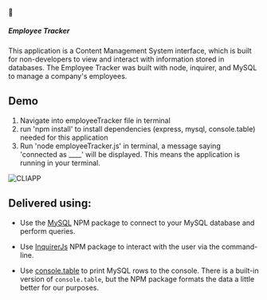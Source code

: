 :office: <h5>Employee Tracker</h5>

This application is a Content Management System interface, which is built for non-developers to view and interact with information stored in databases. The Employee Tracker was built with node, inquirer, and MySQL to manage a company's employees.

## Demo

1. Navigate into employeeTracker file in terminal
2. run 'npm install' to install dependencies (express, mysql, console.table) needed for this application
3. Run 'node employeeTracker.js' in terminal, a message saying 'connected as ____' will be displayed. This means the application is running in your terminal.

![CLIAPP](https://user-images.githubusercontent.com/58242373/82769215-9890be00-9e01-11ea-9409-87fc2e7a236b.jpg)



  


## Delivered using:

* Use the [MySQL](https://www.npmjs.com/package/mysql) NPM package to connect to your MySQL database and perform queries.

* Use [InquirerJs](https://www.npmjs.com/package/inquirer/v/0.2.3) NPM package to interact with the user via the command-line.

* Use [console.table](https://www.npmjs.com/package/console.table) to print MySQL rows to the console. There is a built-in version of `console.table`, but the NPM package formats the data a little better for our purposes.



